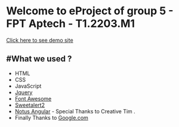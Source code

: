 # Welcome to eProject of group 5 - FPT Aptech - T1.2203.M1

[Click here to see demo site](https://naht911.github.io/ptoject2/ "Click here to see demo site")

## #What we used ?
- HTML
- CSS
- JavaScript
- [Jquery](https://jquery.com/ "Jquery")
- [Font Awesome](https://fontawesome.com/ "Font Awesome")
- [Sweetalert2](https://sweetalert2.github.io/ "Sweetalert2")
- [Notus Angular](https://www.creative-tim.com/product/notus-angular "Notus Angular") - Special Thanks to Creative Tim .
- Finally Thanks to [Google.com](https://www.google.com/ "Google")



